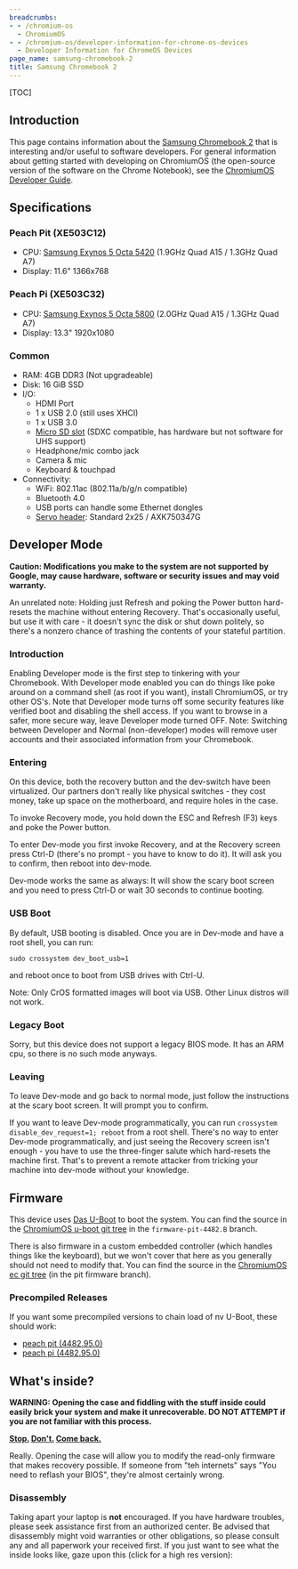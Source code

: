 ```yaml
---
breadcrumbs:
- - /chromium-os
  - ChromiumOS
- - /chromium-os/developer-information-for-chrome-os-devices
  - Developer Information for ChromeOS Devices
page_name: samsung-chromebook-2
title: Samsung Chromebook 2
---
```


[TOC]

## Introduction

This page contains information about the [Samsung Chromebook
2](https://www.google.com/intl/en/chrome/devices/chromebooks.html#ss2) that is
interesting and/or useful to software developers. For general information about
getting started with developing on ChromiumOS (the open-source version of the
software on the Chrome Notebook), see the [ChromiumOS Developer
Guide](http://www.chromium.org/chromium-os/developer-guide).

## Specifications

### Peach Pit (XE503C12)

*   CPU: [Samsung Exynos 5 Octa
            5420](http://www.samsung.com/global/business/semiconductor/product/application/detail?productId=7977&iaId=2341)
            (1.9GHz Quad A15 / 1.3GHz Quad A7)
*   Display: 11.6" 1366x768

### Peach Pi (XE503C32)

*   CPU: [Samsung Exynos 5 Octa
            5800](http://www.samsung.com/global/business/semiconductor/product/application/detail?productId=7977&iaId=2341)
            (2.0GHz Quad A15 / 1.3GHz Quad A7)
*   Display: 13.3" 1920x1080

### Common

*   RAM: 4GB DDR3 (Not upgradeable)
*   Disk: 16 GiB SSD
*   I/O:
    *   HDMI Port
    *   1 x USB 2.0 (still uses XHCI)
    *   1 x USB 3.0
    *   [Micro SD slot](http://en.wikipedia.org/wiki/Secure_Digital)
                (SDXC compatible, has hardware but not software for UHS support)
    *   Headphone/mic combo jack
    *   Camera & mic
    *   Keyboard & touchpad
*   Connectivity:
    *   WiFi: 802.11ac (802.11a/b/g/n compatible)
    *   Bluetooth 4.0
    *   USB ports can handle some Ethernet dongles
    *   [Servo header](/chromium-os/servo): Standard 2x25 / AXK750347G

## Developer Mode

**Caution: Modifications you make to the system are not supported by Google, may
cause hardware, software or security issues and may void warranty.**

An unrelated note: Holding just Refresh and poking the Power button hard-resets
the machine without entering Recovery. That's occasionally useful, but use it
with care - it doesn't sync the disk or shut down politely, so there's a nonzero
chance of trashing the contents of your stateful partition.

### Introduction

Enabling Developer mode is the first step to tinkering with your Chromebook.
With Developer mode enabled you can do things like poke around on a command
shell (as root if you want), install ChromiumOS, or try other OS's. Note that
Developer mode turns off some security features like verified boot and disabling
the shell access. If you want to browse in a safer, more secure way, leave
Developer mode turned OFF. Note: Switching between Developer and Normal
(non-developer) modes will remove user accounts and their associated information
from your Chromebook.

### Entering

On this device, both the recovery button and the dev-switch have been
virtualized. Our partners don't really like physical switches - they cost money,
take up space on the motherboard, and require holes in the case.

To invoke Recovery mode, you hold down the ESC and Refresh (F3) keys and poke
the Power button.

To enter Dev-mode you first invoke Recovery, and at the Recovery screen press
Ctrl-D (there's no prompt - you have to know to do it). It will ask you to
confirm, then reboot into dev-mode.

Dev-mode works the same as always: It will show the scary boot screen and you
need to press Ctrl-D or wait 30 seconds to continue booting.

### USB Boot

By default, USB booting is disabled. Once you are in Dev-mode and have a root
shell, you can run:

```none
sudo crossystem dev_boot_usb=1
```

and reboot once to boot from USB drives with Ctrl-U.

Note: Only CrOS formatted images will boot via USB. Other Linux distros will not
work.

### Legacy Boot

Sorry, but this device does not support a legacy BIOS mode. It has an ARM cpu,
so there is no such mode anyways.

### Leaving

To leave Dev-mode and go back to normal mode, just follow the instructions at
the scary boot screen. It will prompt you to confirm.

If you want to leave Dev-mode programmatically, you can run `crossystem
disable_dev_request=1; reboot` from a root shell. There's no way to enter
Dev-mode programmatically, and just seeing the Recovery screen isn't enough -
you have to use the three-finger salute which hard-resets the machine first.
That's to prevent a remote attacker from tricking your machine into dev-mode
without your knowledge.

## Firmware

This device uses [Das U-Boot](http://www.denx.de/wiki/U-Boot) to boot the
system. You can find the source in the [ChromiumOS u-boot git
tree](https://chromium.googlesource.com/chromiumos/third_party/u-boot/+/firmware-pit-4482.B)
in the `firmware-pit-4482.B` branch.

There is also firmware in a custom embedded controller (which handles things
like the keyboard), but we won't cover that here as you generally should not
need to modify that. You can find the source in the [ChromiumOS ec git
tree](https://chromium.googlesource.com/chromiumos/platform/ec/+/firmware-pit-4482.B)
(in the pit firmware branch).

### Precompiled Releases

If you want some precompiled versions to chain load of nv U-Boot, these should
work:

*   [peach pit
            (4482.95.0)](https://storage.cloud.google.com/chromeos-image-archive/peach_pit-firmware/R30-4482.95.0/firmware_from_source.tar.bz2)
*   [peach pi
            (4482.95.0)](https://storage.cloud.google.com/chromeos-image-archive/peach_pi-firmware/R30-4482.95.0/firmware_from_source.tar.bz2)

## What's inside?

**WARNING: Opening the case and fiddling with the stuff inside could easily
brick your system and make it unrecoverable. DO NOT ATTEMPT if you are not
familiar with this process.**

**[Stop.](http://www.youtube.com/watch?feature=fvwp&NR=1&v=Fj3WBfRZ5Nc&t=0m31s)
[Don't.](http://www.youtube.com/watch?feature=fvwp&NR=1&v=Fj3WBfRZ5Nc&t=0m31s)
[Come
back.](http://www.youtube.com/watch?feature=fvwp&NR=1&v=Fj3WBfRZ5Nc&t=0m31s)**

Really. Opening the case will allow you to modify the read-only firmware that
makes recovery possible. If someone from "teh internets" says "You need to
reflash your BIOS", they're almost certainly wrong.

### Disassembly

Taking apart your laptop is **not** encouraged. If you have hardware troubles,
please seek assistance first from an authorized center. Be advised that
disassembly might void warranties or other obligations, so please consult any
and all paperwork your received first. If you just want to see what the inside
looks like, gaze upon this (click for a high res version):

